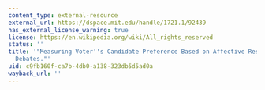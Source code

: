 ```yaml
---
content_type: external-resource
external_url: https://dspace.mit.edu/handle/1721.1/92439
has_external_license_warning: true
license: https://en.wikipedia.org/wiki/All_rights_reserved
status: ''
title: '"Measuring Voter''s Candidate Preference Based on Affective Responses to Election
  Debates."'
uid: c9fb160f-ca7b-4db0-a138-323db5d5ad0a
wayback_url: ''
---
```

